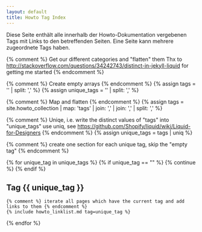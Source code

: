 ```yaml
---
layout: default
title: Howto Tag Index
---
```


Diese Seite enthält alle innerhalb der Howto-Dokumentation vergebenen Tags mit Links to den betreffenden Seiten.
Eine Seite kann mehrere zugeordnete Tags haben.

{% comment %}
Get our different categories and "flatten" them
Thx to http://stackoverflow.com/questions/34242743/distinct-in-jekyll-liquid for getting me started
{% endcomment %}

{% comment %} Create empty arrays {% endcomment %}
{% assign tags = '' | split: ',' %}
{% assign unique_tags = '' | split: ',' %}

{% comment %} 
Map and flatten 
{% endcomment %}
{% assign tags =  site.howto_collection | map: 'tags' | join: ',' | join: ',' | split: ',' %}

{% comment %} Uniqe, i.e. write the distinct values of "tags" into "unique_tags" 
use uniq, see https://github.com/Shopify/liquid/wiki/Liquid-for-Designers
{% endcomment %}
{% assign unique_tags = tags | uniq %}


{% comment %} create one section for each unique tag, skip the "empty tag" {% endcomment %}

{% for unique_tag in unique_tags %}
	{% if unique_tag == "" %}
		{% continue %}
	{% endif %}

## Tag {{ unique_tag }}

	{% comment %} iterate all pages which have the current tag and add links to them {% endcomment %}
	{% include howto_linklist.md tag=unique_tag %}

{% endfor %}


	
	
